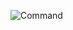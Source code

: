 ![Command](https://user-images.githubusercontent.com/69672253/176411670-65242103-5717-48a5-8b45-f1fbd8f97a57.png)
